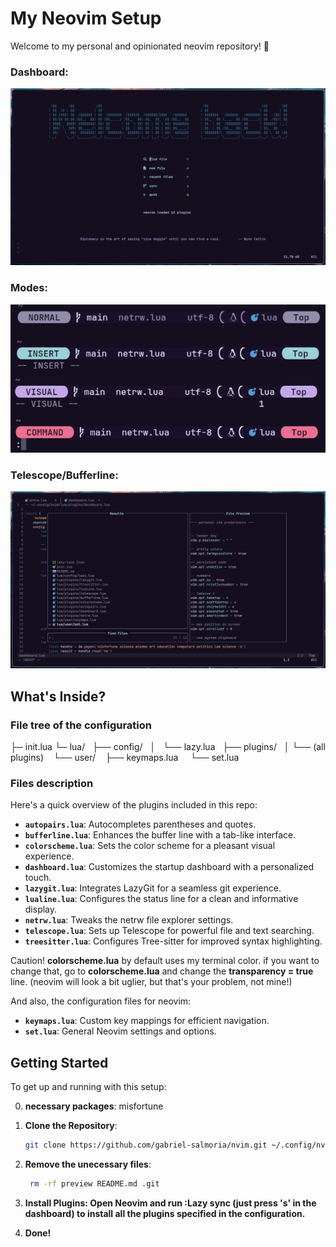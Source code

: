 # My Neovim Setup

Welcome to my personal and opinionated neovim repository! 🎉

### Dashboard: 
![Image Title 1](preview/dashboard.png)

### Modes:
![Image Title 2](preview/modes.png)

### Telescope/Bufferline:
![Image Title 3](preview/telescope.png)

## What's Inside?

### File tree of the configuration

<prev>
├─ init.lua
└─ lua/
    ├── config/
    │    └── lazy.lua
    ├── plugins/
    │    └── (all plugins)
    └── user/
         ├── keymaps.lua
         └── set.lua
</prev>

### Files description

Here's a quick overview of the plugins included in this repo:

  - **`autopairs.lua`**: Autocompletes parentheses and quotes.
  - **`bufferline.lua`**: Enhances the buffer line with a tab-like interface.
  - **`colorscheme.lua`**: Sets the color scheme for a pleasant visual experience.
  - **`dashboard.lua`**: Customizes the startup dashboard with a personalized touch.
  - **`lazygit.lua`**: Integrates LazyGit for a seamless git experience.
  - **`lualine.lua`**: Configures the status line for a clean and informative display.
  - **`netrw.lua`**: Tweaks the netrw file explorer settings.
  - **`telescope.lua`**: Sets up Telescope for powerful file and text searching.
  - **`treesitter.lua`**: Configures Tree-sitter for improved syntax highlighting.

Caution! **colorscheme.lua** by default uses my terminal color. if you want to change that, go to **colorscheme.lua** and change the **transparency = true** line. (neovim will look a bit uglier, but that's your problem, not mine!)

And also, the configuration files for neovim:

  - **`keymaps.lua`**: Custom key mappings for efficient navigation.
  - **`set.lua`**: General Neovim settings and options.

## Getting Started

To get up and running with this setup:

0. **necessary packages**:
    misfortune

1. **Clone the Repository**:
   ```bash
   git clone https://github.com/gabriel-salmoria/nvim.git ~/.config/nvim

2. **Remove the unecessary files**:
   ```bash
    rm -rf preview README.md .git

3. **Install Plugins: Open Neovim and run :Lazy sync (just press 's' in the dashboard) to install all the plugins specified in the configuration.**

4. **Done!**
